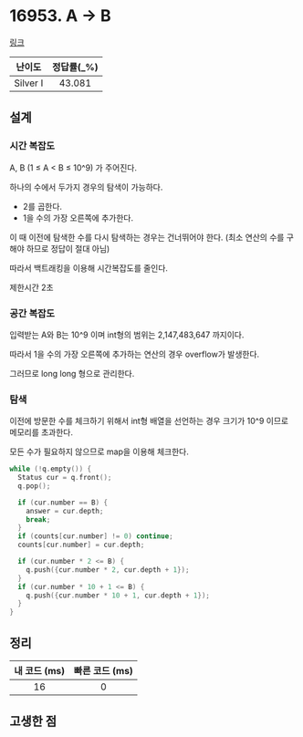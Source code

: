 # 16953. A → B

[링크](https://www.acmicpc.net/problem/16953)

|  난이도  | 정답률(\_%) |
| :------: | :---------: |
| Silver I |   43.081    |

## 설계

### 시간 복잡도

A, B (1 ≤ A < B ≤ 10^9) 가 주어진다.

하나의 수에서 두가지 경우의 탐색이 가능하다.

- 2를 곱한다.
- 1을 수의 가장 오른쪽에 추가한다.

이 때 이전에 탐색한 수를 다시 탐색하는 경우는 건너뛰어야 한다. (최소 연산의 수를 구해야 하므로 정답이 절대 아님)

따라서 백트래킹을 이용해 시간복잡도를 줄인다.

제한시간 2초

### 공간 복잡도

입력받는 A와 B는 10^9 이며 int형의 범위는 2,147,483,647 까지이다.

따라서 1을 수의 가장 오른쪽에 추가하는 연산의 경우 overflow가 발생한다.

그러므로 long long 형으로 관리한다.

### 탐색

이전에 방문한 수를 체크하기 위해서 int형 배열을 선언하는 경우 크기가 10^9 이므로 메모리를 초과한다.

모든 수가 필요하지 않으므로 map을 이용해 체크한다.

```cpp
while (!q.empty()) {
  Status cur = q.front();
  q.pop();

  if (cur.number == B) {
    answer = cur.depth;
    break;
  }
  if (counts[cur.number] != 0) continue;
  counts[cur.number] = cur.depth;

  if (cur.number * 2 <= B) {
    q.push({cur.number * 2, cur.depth + 1});
  }
  if (cur.number * 10 + 1 <= B) {
    q.push({cur.number * 10 + 1, cur.depth + 1});
  }
}
```

## 정리

| 내 코드 (ms) | 빠른 코드 (ms) |
| :----------: | :------------: |
|      16      |       0        |

## 고생한 점
